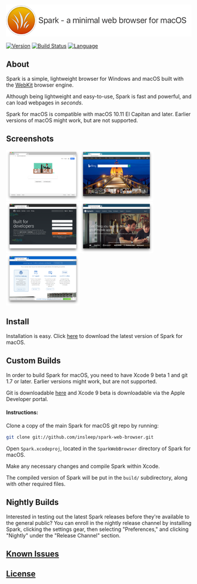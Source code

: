  [![Spark Logo](spark-banner.png)](https://github.com/insleep/spark-web-browser/ "Spark - a minimal web browser for macOS")

[![Version](https://img.shields.io/github/release/insleep/spark-web-browser.svg?style=flat-square)](https://github.com/insleep/spark-web-browser/releases/)&nbsp;[![Build Status](https://img.shields.io/travis/insleep/spark-web-browser/master.svg?style=flat-square)](https://travis-ci.org/insleep/spark-web-browser)&nbsp;[![Language](https://img.shields.io/badge/language-Objective--C-red.svg?style=flat-square)](https://developer.apple.com/library/mac/documentation/Cocoa/Conceptual/ProgrammingWithObjectiveC/Introduction/Introduction.html)

## About

Spark is a simple, lightweight browser for Windows and macOS built with the [WebKit](https://webkit.org) browser engine.

Although being lightweight and easy-to-use, Spark is fast and powerful, and can load webpages in *seconds*.

Spark for macOS is compatible with macOS 10.11 El Capitan and later. Earlier versions of macOS might work, but are not supported.

## Screenshots

<img src="./Screenshots/Screenshot1.png" alt="Screenshot1" width="200" /><img src="./Screenshots/Screenshot2.png" alt="Screenshot2" width="200" /><img src="./Screenshots/Screenshot3.png" alt="Screenshot3" width="200" /><img src="./Screenshots/Screenshot4.png" alt="Screenshot4" width="200" /><img src="./Screenshots/Screenshot5.png" alt="Screenshot5" width="200" />

## Install

Installation is easy. Click [here](https://github.com/insleep/spark-web-browser/releases/) to download the latest version of Spark for macOS.

## Custom Builds

In order to build Spark for macOS, you need to have Xcode 9 beta 1 and git 1.7 or later. Earlier versions might work, but are not supported.

Git is downloadable [here](https://git-scm.com/downloads) and Xcode 9 beta is downloadable via the Apple Developer portal.

#### Instructions:

Clone a copy of the main Spark for macOS git repo by running:

```bash
git clone git://github.com/insleep/spark-web-browser.git
```

Open `Spark.xcodeproj`, located in the `SparkWebBrowser` directory of Spark for macOS.

Make any necessary changes and compile Spark within Xcode.

The compiled version of Spark will be put in the `build/` subdirectory, along with other required files.

## Nightly Builds

Interested in testing out the latest Spark releases before they're available to the general public? You can enroll in the nightly release channel by installing Spark, clicking the settings gear, then selecting "Preferences," and clicking "Nightly" under the "Release Channel" section.

## [Known Issues](https://github.com/insleep/spark-web-browser/issues/)

## [License](https://github.com/insleep/spark-web-browser/blob/master/LICENSE)
